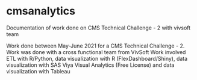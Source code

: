 # cmsanalytics
Documentation of work done on CMS Technical Challenge - 2 with vivsoft team

Work done between May-June 2021 for a CMS Technical Challenge - 2.
Work was done with a cross functional team from VivSoft
Work involved ETL with R/Python, data visualization with R (FlexDashboard/Shiny), data visualization with SAS Viya Visual Analytics (Free License) and data visualization with Tableau 


